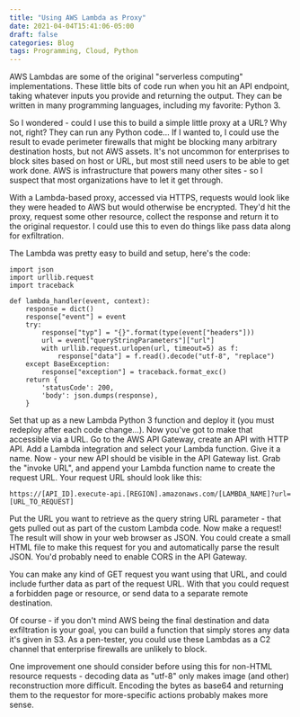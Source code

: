 ```yaml
---
title: "Using AWS Lambda as Proxy"
date: 2021-04-04T15:41:06-05:00
draft: false
categories: Blog
tags: Programming, Cloud, Python
---
```


AWS Lambdas are some of the original "serverless computing" implementations.  These little bits of code run when you hit an API endpoint, taking whatever inputs you provide and returning the output.  They can be written in many programming languages, including my favorite: Python 3.

So I wondered - could I use this to build a simple little proxy at a URL?  Why not, right?  They can run any Python code...  If I wanted to, I could use the result to evade perimeter firewalls that might be blocking many arbitrary destination hosts, but not AWS assets.  It's not uncommon for enterprises to block sites based on host or URL, but most still need users to be able to get work done.  AWS is infrastructure that powers many other sites - so I suspect that most organizations have to let it get through.

With a Lambda-based proxy, accessed via HTTPS, requests would look like they were headed to AWS but would otherwise be encrypted.  They'd hit the proxy, request some other resource, collect the response and return it to the original requestor.  I could use this to even do things like pass data along for exfiltration.

The Lambda was pretty easy to build and setup, here's the code:

```
import json
import urllib.request
import traceback

def lambda_handler(event, context):
    response = dict()
    response["event"] = event
    try:
        response["typ"] = "{}".format(type(event["headers"]))
        url = event["queryStringParameters"]["url"]
        with urllib.request.urlopen(url, timeout=5) as f:
            response["data"] = f.read().decode("utf-8", "replace")
    except BaseException:
        response["exception"] = traceback.format_exc()
    return {
        'statusCode': 200,
        'body': json.dumps(response),
    }
```

Set that up as a new Lambda Python 3 function and deploy it (you must redeploy after each code change...).  Now you've got to make that accessible via a URL.  Go to the AWS API Gateway, create an API with HTTP API.  Add a Lambda integration and select your Lambda function.  Give it a name.  Now - your new API should be visible in the API Gateway list.  Grab the "invoke URL", and append your Lambda function name to create the request URL.  Your request URL should look like this:

`https://[API_ID].execute-api.[REGION].amazonaws.com/[LAMBDA_NAME]?url=[URL_TO_REQUEST]`

Put the URL you want to retrieve as the query string URL parameter - that gets pulled out as part of the custom Lambda code.  Now make a request!  The result will show in your web browser as JSON.  You could create a small HTML file to make this request for you and automatically parse the result JSON.  You'd probably need to enable CORS in the API Gateway.

You can make any kind of GET request you want using that URL, and could include further data as part of the request URL.  With that you could request a forbidden page or resource, or send data to a separate remote destination.

Of course - if you don't mind AWS being the final destination and data exfiltration is your goal, you can build a function that simply stores any data it's given in S3.  As a pen-tester, you could use these Lambdas as a C2 channel that enterprise firewalls are unlikely to block.

One improvement one should consider before using this for non-HTML resource requests - decoding data as "utf-8" only makes image (and other) reconstruction more difficult.  Encoding the bytes as base64 and returning them to the requestor for more-specific actions probably makes more sense.

